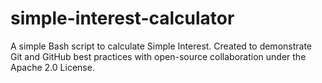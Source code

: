# simple-interest-calculator
A simple Bash script to calculate Simple Interest. Created to demonstrate Git and GitHub best practices with open-source collaboration under the Apache 2.0 License.
